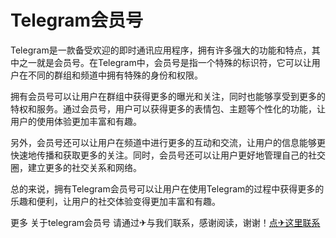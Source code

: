 # Telegram会员号

Telegram是一款备受欢迎的即时通讯应用程序，拥有许多强大的功能和特点，其中之一就是会员号。在Telegram中，会员号是指一个特殊的标识符，它可以让用户在不同的群组和频道中拥有特殊的身份和权限。

拥有会员号可以让用户在群组中获得更多的曝光和关注，同时也能够享受到更多的特权和服务。通过会员号，用户可以获得更多的表情包、主题等个性化的功能，让用户的使用体验更加丰富和有趣。

另外，会员号还可以让用户在频道中进行更多的互动和交流，让用户的信息能够更快速地传播和获取更多的关注。同时，会员号还可以让用户更好地管理自己的社交圈，建立更多的社交关系和网络。

总的来说，拥有Telegram会员号可以让用户在使用Telegram的过程中获得更多的乐趣和便利，让用户的社交体验变得更加丰富和有趣。

更多 关于telegram会员号 请通过✈与我们联系，感谢阅读，谢谢！[点✈这里联系](https://111.k02.cc)